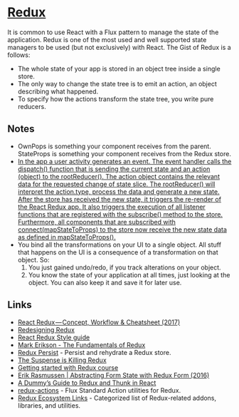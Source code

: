 # [Redux](https://redux.js.org)

It is common to use React with a Flux pattern to manage the state of the application. Redux is one of the most used and well supported state managers to be used (but not exclusively) with React. The Gist of Redux is a follows:

- The whole state of your app is stored in an object tree inside a single store.
- The only way to change the state tree is to emit an action, an object describing what happened.
- To specify how the actions transform the state tree, you write pure reducers.

## Notes

- OwnPops is something your component receives from the parent. StateProps is something your component receives from the Redux store.
- [In the app a user activity generates an event. The event handler calls the dispatch() function that is sending the current state and an action (object) to the rootReducer(). The action object contains the relevant data for the requested change of state slice. The rootReducer() will interpret the action.type, process the data and generate a new state. After the store has received the new state, it triggers the re-render of the React Redux app. It also triggers the execution of all listener functions that are registered with the subscribe() method to the store. Furthermore, all components that are subscribed with connect(mapStateToProps) to the store now receive the new state data as defined in mapStateToProps().](https://medium.com/@javascript_7596/react-redux-concept-workflow-cheatsheet-be00e3ffa853)
- You bind all the transformations on your UI to a single object. All stuff that happens on the UI is a consequence of a transformation on that object. So:
  1. You just gained undo/redo, if you track alterations on your object.
  2. You know the state of your application at all times, just looking at the object. You can also keep it and save it for later use.

## Links

- [React Redux — Concept, Workflow & Cheatsheet (2017)](https://medium.com/@javascript_7596/react-redux-concept-workflow-cheatsheet-be00e3ffa853)
- [Redesigning Redux](https://hackernoon.com/redesigning-redux-b2baee8b8a38)
- [React Redux Style guide](https://github.com/iraycd/React-Redux-Styleguide#readme)
- [Mark Erikson - The Fundamentals of Redux](https://www.youtube.com/watch?v=ewelU8WHXQ4&index=7&list=PLRvKvw42Rc7OWK5s-YGGFSmByDzzgC0HP)
- [Redux Persist](https://github.com/rt2zz/redux-persist#readme) - Persist and rehydrate a Redux store.
- [The Suspense is Killing Redux](https://medium.com/@ryanflorence/the-suspense-is-killing-redux-e888f9692430)
- [Getting started with Redux course](https://egghead.io/courses/getting-started-with-redux)
- [Erik Rasmussen | Abstracting Form State with Redux Form (2016)](https://www.youtube.com/watch?v=eDTi7lYR1VU)
- [A Dummy’s Guide to Redux and Thunk in React](https://medium.com/@stowball/a-dummys-guide-to-redux-and-thunk-in-react-d8904a7005d3)
- [redux-actions](https://github.com/redux-utilities/redux-actions) - Flux Standard Action utilities for Redux.
- [Redux Ecosystem Links](https://github.com/markerikson/redux-ecosystem-links#readme) - Categorized list of Redux-related addons, libraries, and utilities.